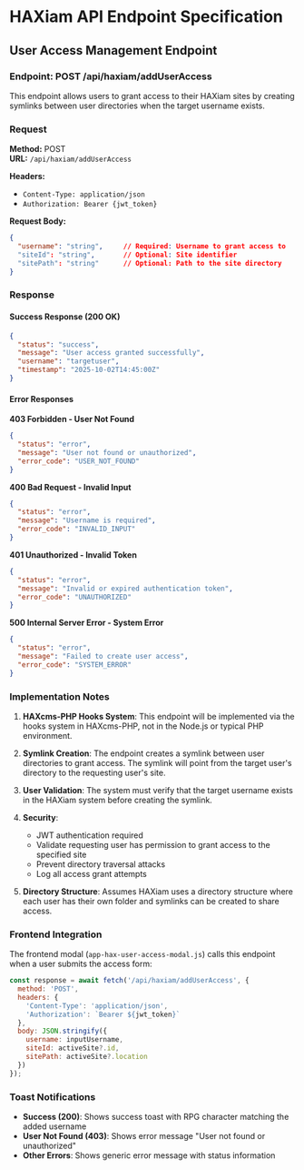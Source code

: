 # HAXiam API Endpoint Specification

## User Access Management Endpoint

### Endpoint: POST /api/haxiam/addUserAccess

This endpoint allows users to grant access to their HAXiam sites by creating symlinks between user directories when the target username exists.

### Request

**Method:** POST  
**URL:** `/api/haxiam/addUserAccess`

**Headers:**
- `Content-Type: application/json`
- `Authorization: Bearer {jwt_token}`

**Request Body:**
```json
{
  "username": "string",     // Required: Username to grant access to
  "siteId": "string",       // Optional: Site identifier
  "sitePath": "string"      // Optional: Path to the site directory
}
```

### Response

#### Success Response (200 OK)
```json
{
  "status": "success",
  "message": "User access granted successfully",
  "username": "targetuser",
  "timestamp": "2025-10-02T14:45:00Z"
}
```

#### Error Responses

**403 Forbidden - User Not Found**
```json
{
  "status": "error",
  "message": "User not found or unauthorized",
  "error_code": "USER_NOT_FOUND"
}
```

**400 Bad Request - Invalid Input**
```json
{
  "status": "error", 
  "message": "Username is required",
  "error_code": "INVALID_INPUT"
}
```

**401 Unauthorized - Invalid Token**
```json
{
  "status": "error",
  "message": "Invalid or expired authentication token",
  "error_code": "UNAUTHORIZED"
}
```

**500 Internal Server Error - System Error**
```json
{
  "status": "error",
  "message": "Failed to create user access",
  "error_code": "SYSTEM_ERROR"
}
```

### Implementation Notes

1. **HAXcms-PHP Hooks System**: This endpoint will be implemented via the hooks system in HAXcms-PHP, not in the Node.js or typical PHP environment.

2. **Symlink Creation**: The endpoint creates a symlink between user directories to grant access. The symlink will point from the target user's directory to the requesting user's site.

3. **User Validation**: The system must verify that the target username exists in the HAXiam system before creating the symlink.

4. **Security**: 
   - JWT authentication required
   - Validate requesting user has permission to grant access to the specified site
   - Prevent directory traversal attacks
   - Log all access grant attempts

5. **Directory Structure**: Assumes HAXiam uses a directory structure where each user has their own folder and symlinks can be created to share access.

### Frontend Integration

The frontend modal (`app-hax-user-access-modal.js`) calls this endpoint when a user submits the access form:

```javascript
const response = await fetch('/api/haxiam/addUserAccess', {
  method: 'POST',
  headers: {
    'Content-Type': 'application/json',
    'Authorization': `Bearer ${jwt_token}`
  },
  body: JSON.stringify({
    username: inputUsername,
    siteId: activeSite?.id,
    sitePath: activeSite?.location
  })
});
```

### Toast Notifications

- **Success (200)**: Shows success toast with RPG character matching the added username
- **User Not Found (403)**: Shows error message "User not found or unauthorized"
- **Other Errors**: Shows generic error message with status information